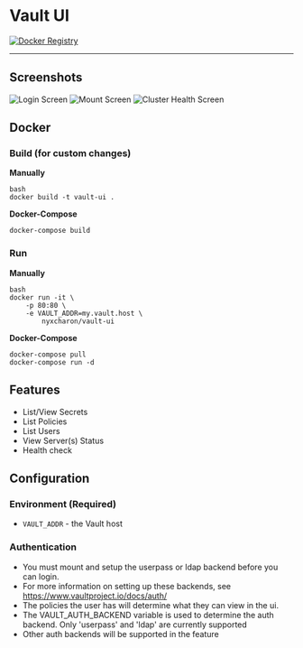 # Vault UI

[![Docker Registry](https://img.shields.io/docker/pulls/nyxcharon/vault-ui.svg)](https://registry.hub.docker.com/u/nyxcharon/vault-ui)

---

## Screenshots
![Login Screen](/screenshots/login.png?raw=true)
![Mount Screen](/screenshots/mounts.png?raw=true)
![Cluster Health Screen](/screenshots/cluster.png?raw=true)


## Docker

### Build (for custom changes)

__Manually__

```
bash
docker build -t vault-ui .
```

__Docker-Compose__

```
docker-compose build
```

### Run

__Manually__

```
bash
docker run -it \
    -p 80:80 \
    -e VAULT_ADDR=my.vault.host \
        nyxcharon/vault-ui
```

__Docker-Compose__

```
docker-compose pull
docker-compose run -d
```


## Features
* List/View Secrets
* List Policies
* List Users
* View Server(s) Status
* Health check

## Configuration
### Environment (Required)
  * `VAULT_ADDR` - the Vault host
  
### Authentication
  * You must mount and setup the userpass or ldap backend before you can login. 
  * For more information on setting up these backends, see https://www.vaultproject.io/docs/auth/
  * The policies the user has will determine what they can view in the ui. 
  * The VAULT_AUTH_BACKEND variable is used to determine the auth backend.  Only 'userpass' and 'ldap' are currently supported
  * Other auth backends will be supported in the feature
